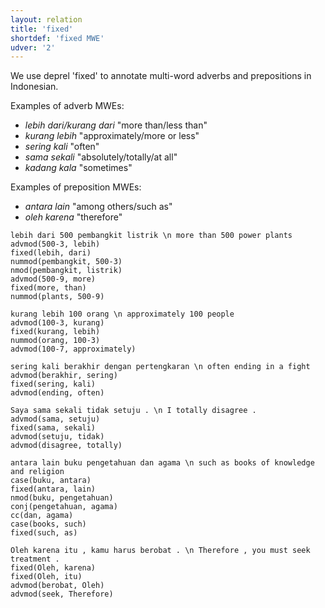 ```yaml
---
layout: relation
title: 'fixed'
shortdef: 'fixed MWE'
udver: '2'
---
```


We use deprel 'fixed' to annotate multi-word adverbs and prepositions in Indonesian.

Examples of adverb MWEs:
* _lebih dari/kurang dari_ "more than/less than" 
* _kurang lebih_ "approximately/more or less"
* _sering kali_ "often"
* _sama sekali_ "absolutely/totally/at all"
* _kadang kala_ "sometimes"

Examples of preposition MWEs:

* _antara lain_ "among others/such as"
* _oleh karena_ "therefore"


~~~ sdparse
lebih dari 500 pembangkit listrik \n more than 500 power plants
advmod(500-3, lebih)
fixed(lebih, dari)
nummod(pembangkit, 500-3)
nmod(pembangkit, listrik)
advmod(500-9, more)
fixed(more, than)
nummod(plants, 500-9)
~~~

~~~ sdparse
kurang lebih 100 orang \n approximately 100 people
advmod(100-3, kurang)
fixed(kurang, lebih)
nummod(orang, 100-3)
advmod(100-7, approximately)
~~~

~~~ sdparse
sering kali berakhir dengan pertengkaran \n often ending in a fight
advmod(berakhir, sering)
fixed(sering, kali)
advmod(ending, often)
~~~

~~~ sdparse
Saya sama sekali tidak setuju . \n I totally disagree .
advmod(sama, setuju)
fixed(sama, sekali)
advmod(setuju, tidak)
advmod(disagree, totally)
~~~

~~~ sdparse
antara lain buku pengetahuan dan agama \n such as books of knowledge and religion
case(buku, antara)
fixed(antara, lain)
nmod(buku, pengetahuan)
conj(pengetahuan, agama)
cc(dan, agama)
case(books, such)
fixed(such, as)
~~~

~~~ sdparse
Oleh karena itu , kamu harus berobat . \n Therefore , you must seek treatment .
fixed(Oleh, karena)
fixed(Oleh, itu)
advmod(berobat, Oleh)
advmod(seek, Therefore)
~~~
<!-- Interlanguage links updated St lis 3 20:58:53 CET 2021 -->
